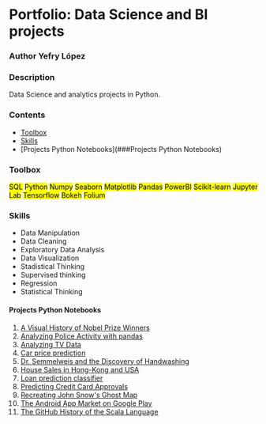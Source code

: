 # Portfolio: Data Science and BI projects

### Author Yefry López

### Description
Data Science and analytics projects in Python.

### Contents
* [Toolbox](###Toolbox)
* [Skills](###Skills)
* [Projects Python Notebooks](###Projects Python Notebooks)


<div id="Toolbox"></div>

### Toolbox
</b> <mark>SQL</mark> <mark>Python</mark> <mark>Numpy</mark> <mark>Seaborn</mark> <mark>Matplotlib</mark> <mark>Pandas</mark> <mark>PowerBI</mark> <mark>Scikit-learn</mark> <mark>Jupyter Lab</mark> <mark>Tensorflow</mark> <mark>Bokeh</mark> <mark>Folium</mark>

<div id="Skills"></div>

### Skills
* Data Manipulation
* Data Cleaning
* Exploratory Data Analysis
* Data Visualization
* Stadistical Thinking
* Supervised thinking
* Regression
* Statistical Thinking

<div id="Projects Python Notebooks"></div>

#### Projects Python Notebooks

1. [A Visual History of Nobel Prize Winners](https://github.com/jeff0994/DataScienceProjects/tree/main/A%20Visual%20History%20of%20Nobel%20Prize%20Winners)
2. [Analyzing Police Activity with pandas](https://github.com/jeff0994/DataScienceProjects/tree/main/Analyzing%20Police%20Activity%20with%20pandas)
3. [Analyzing TV Data](https://github.com/jeff0994/DataScienceProjects/tree/main/Analyzing%20TV%20Data)
4. [Car price prediction](https://github.com/jeff0994/DataScienceProjects/tree/main/Car_price_prediction_project)
5. [Dr. Semmelweis and the Discovery of Handwashing](https://github.com/jeff0994/DataScienceProjects/tree/main/Dr.%20Semmelweis%20and%20the%20Discovery%20of%20Handwashing)
6. [House Sales in Hong-Kong and USA](https://github.com/jeff0994/DataScienceProjects/tree/main/House%20Sales_in_King_Count_USA)
7. [Loan prediction classifier](https://github.com/jeff0994/DataScienceProjects/tree/main/Loan_prediction_classifier)
8. [Predicting Credit Card Approvals](https://github.com/jeff0994/DataScienceProjects/tree/main/Predicting%20Credit%20Card%20Approvals)
9. [Recreating John Snow's Ghost Map](https://github.com/jeff0994/DataScienceProjects/tree/main/Recreating%20John%20Snow's%20Ghost%20Map)
10. [The Android App Market on Google Play](https://github.com/jeff0994/DataScienceProjects/tree/main/The%20Android%20App%20Market%20on%20Google%20Play)
11. [The GitHub History of the Scala Language](https://github.com/jeff0994/DataScienceProjects/tree/main/The%20GitHub%20History%20of%20the%20Scala%20Language)
